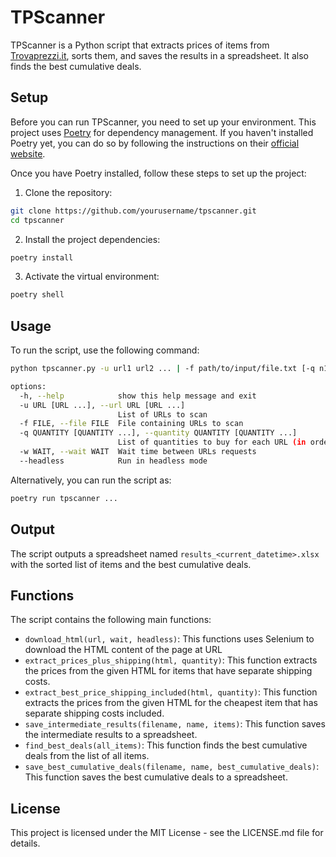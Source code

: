# TPScanner

TPScanner is a Python script that extracts prices of items from [Trovaprezzi.it](https://www.trovaprezzi.it/), sorts them, and saves the results in a spreadsheet. It also finds the best cumulative deals.

## Setup

Before you can run TPScanner, you need to set up your environment. This project uses [Poetry](https://python-poetry.org/) for dependency management. If you haven't installed Poetry yet, you can do so by following the instructions on their [official website](https://python-poetry.org/docs/#installation).

Once you have Poetry installed, follow these steps to set up the project:

1. Clone the repository:

```bash
git clone https://github.com/yourusername/tpscanner.git
cd tpscanner
```

2. Install the project dependencies:
```bash
poetry install
```

3. Activate the virtual environment:
```bash
poetry shell
```

## Usage

To run the script, use the following command:

```bash
python tpscanner.py -u url1 url2 ... | -f path/to/input/file.txt [-q n1 n2 ...] [-w n] [--headless]

options:
  -h, --help            show this help message and exit
  -u URL [URL ...], --url URL [URL ...]
                        List of URLs to scan
  -f FILE, --file FILE  File containing URLs to scan
  -q QUANTITY [QUANTITY ...], --quantity QUANTITY [QUANTITY ...]
                        List of quantities to buy for each URL (in order)
  -w WAIT, --wait WAIT  Wait time between URLs requests
  --headless            Run in headless mode
```

Alternatively, you can run the script as:

```bash
poetry run tpscanner ...
```

## Output

The script outputs a spreadsheet named `results_<current_datetime>.xlsx` with the sorted list of items and the best cumulative deals.

## Functions

The script contains the following main functions:

* `download_html(url, wait, headless)`: This functions uses Selenium to download the HTML content of the page at URL
* `extract_prices_plus_shipping(html, quantity)`: This function extracts the prices from the given HTML for items that have separate shipping costs.
* `extract_best_price_shipping_included(html, quantity)`: This function extracts the prices from the given HTML for the cheapest item that has separate shipping costs included.
* `save_intermediate_results(filename, name, items)`: This function saves the intermediate results to a spreadsheet.
* `find_best_deals(all_items)`: This function finds the best cumulative deals from the list of all items.
* `save_best_cumulative_deals(filename, name, best_cumulative_deals)`: This function saves the best cumulative deals to a spreadsheet.

## License

This project is licensed under the MIT License - see the LICENSE.md file for details.
